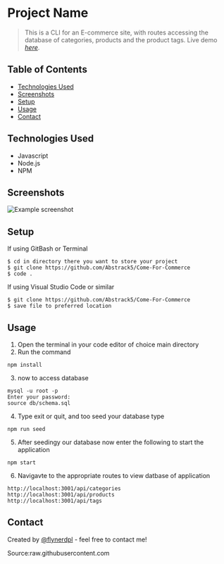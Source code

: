 # Project Name
> This is a CLI for an E-commerce site, with routes accessing the database of categories, products and the product tags.
> Live demo [_here_](https://www.example.com). <!-- If you have the project hosted somewhere, include the link here. -->

## Table of Contents
* [Technologies Used](#technologies-used)
* [Screenshots](#screenshots)
* [Setup](#setup)
* [Usage](#usage)
* [Contact](#contact)
<!-- * [License](#license) -->


## Technologies Used
- Javascript
- Node.js
- NPM 


## Screenshots
![Example screenshot](./img/screenshot.png)
<!-- If you have screenshots you'd like to share, include them here. -->


## Setup

If using GitBash or Terminal
```
$ cd in directory there you want to store your project
$ git clone https://github.com/Abstrack5/Come-For-Commerce
$ code .
```

If using Visual Studio Code or similar
```
$ git clone https://github.com/Abstrack5/Come-For-Commerce
$ save file to preferred location
```

## Usage
1. Open the terminal in your code editor of choice main directory
2. Run the command <br />
```
npm install
```
3. now to access database
```
mysql -u root -p
Enter your password:
source db/schema.sql
```
4. Type exit or quit, and too seed your database type
```
npm run seed
```
5. After seedingy our database now enter the following to start the application
```
npm start
```
6. Navigavte to the appropriate routes to view datbase of application
```
http://localhost:3001/api/categories
http://localhost:3001/api/products
http://localhost:3001/api/tags
```

## Contact
Created by [@flynerdpl](https://www.flynerd.pl/) - feel free to contact me!


<!-- Optional -->
<!-- ## License -->
<!-- This project is open source and available under the [... License](). -->

<!-- You don't have to include all sections - just the one's relevant to your project -->
Source:raw.githubusercontent.com
